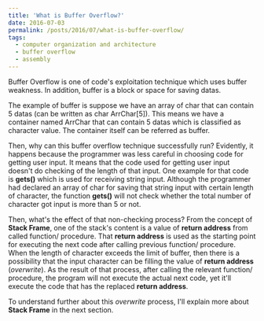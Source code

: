 ```yaml
---
title: 'What is Buffer Overflow?'
date: 2016-07-03
permalink: /posts/2016/07/what-is-buffer-overflow/
tags:
  - computer organization and architecture
  - buffer overflow
  - assembly
---
```


Buffer Overflow is one of code's exploitation technique which uses buffer weakness. In addition, buffer is a block or space for saving datas.

The example of buffer is suppose we have an array of char that can contain 5 datas (can be written as char ArrChar[5]). This means we have a container named ArrChar that can contain 5 datas which is classified as character value. The container itself can be referred as buffer.

Then, why can this buffer overflow technique successfully run? Evidently, it happens because the programmer was less careful in choosing code for getting user input. It means that the code used for getting user input doesn't do checking of the length of that input. One example for that code is **gets()** which is used for receiving string input. Although the programmer had declared an array of char for saving that string input with certain length of character, the function **gets()** will not check whether the total number of character got input is more than 5 or not.

Then, what's the effect of that non-checking process? From the concept of **Stack Frame**, one of the stack's content is a value of **return address** from called function/ procedure. That **return address** is used as the starting point for executing the next code after calling previous function/ procedure. When the length of character exceeds the limit of buffer, then there is a possibility that the input character can be filling the value of **return address** (_overwrite_). As the result of that process, after calling the relevant function/ procedure, the program will not execute the actual next code, yet it'll execute the code that has the replaced **return address**.    

To understand further about this _overwrite_ process, I'll explain more about **Stack Frame** in the next section.
